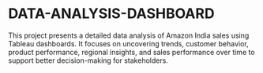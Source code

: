 # DATA-ANALYSIS-DASHBOARD
This project presents a detailed data analysis of Amazon India sales using Tableau dashboards. It focuses on uncovering trends, customer behavior, product performance, regional insights, and sales performance over time to support better decision-making for stakeholders.
